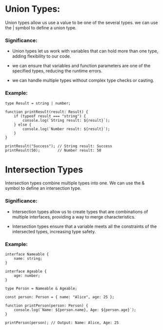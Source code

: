 # Union Types:

Union types allow us use a value to be one of the several types. we can use the | symbol to define a union type.

### Significance:

* Union types let us work with variables that can hold more than one type, adding flexibility to our code.

* we can ensure that variables and function parameters are one of the specified types, reducing the runtime errors.

* we can handle multiple types without complex type checks or casting.

### Example:
```
type Result = string | number;

function printResult(result: Result) {
    if (typeof result === "string") {
        console.log(`String result: ${result}`);
    } else {
        console.log(`Number result: ${result}`);
    }
}

printResult("Success"); // String result: Success
printResult(50);        // Number result: 50
```

# Intersection Types

Intersection types combine multiple types into one. We can use the & symbol to define an intersection type.

### Significance:

* Intersection types allow us to create types that are combinations of multiple interfaces, providing a way to merge characteristics.

* Intersection types ensure that a variable meets all the constraints of the intersected types, increasing type safety.

### Example: 

```
interface Nameable {
    name: string;
}

interface Ageable {
    age: number;
}

type Person = Nameable & Ageable;

const person: Person = { name: "Alice", age: 25 };

function printPerson(person: Person) {
    console.log(`Name: ${person.name}, Age: ${person.age}`);
}

printPerson(person); // Output: Name: Alice, Age: 25
```
